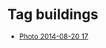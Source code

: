 <!--
title: Tag buildings
date: 2020-06-28T14:43:49.474Z
tags:
-->
# Tag buildings

 * [Photo 2014-08-20 17](95293540682.md)